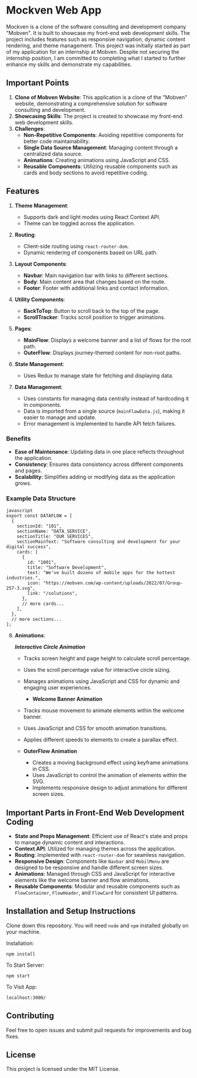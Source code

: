 # Mockven Web App

Mockven is a clone of the software consulting and development company "Mobven". It is built to showcase my front-end web development skills. The project includes features such as responsive navigation, dynamic content rendering, and theme management. This project was initially started as part of my application for an internship at Mobven. Despite not securing the internship position, I am committed to completing what I started to further enhance my skills and demonstrate my capabilities.

## Important Points

1. **Clone of Mobven Website**: This application is a clone of the "Mobven" website, demonstrating a comprehensive solution for software consulting and development.
2. **Showcasing Skills**: The project is created to showcase my front-end web development skills.
3. **Challenges**:
   - **Non-Repetitive Components**: Avoiding repetitive components for better code maintainability.
   - **Single Data Source Management**: Managing content through a centralized data source.
   - **Animations**: Creating animations using JavaScript and CSS.
   - **Reusable Components**: Utilizing reusable components such as cards and body sections to avoid repetitive coding.

## Features

1. **Theme Management**:
   - Supports dark and light modes using React Context API.
   - Theme can be toggled across the application.

2. **Routing**:
   - Client-side routing using `react-router-dom`.
   - Dynamic rendering of components based on URL path.

3. **Layout Components**:
   - **Navbar**: Main navigation bar with links to different sections.
   - **Body**: Main content area that changes based on the route.
   - **Footer**: Footer with additional links and contact information.

4. **Utility Components**:
   - **BackToTop**: Button to scroll back to the top of the page.
   - **ScrollTracker**: Tracks scroll position to trigger animations.

5. **Pages**:
   - **MainFlow**: Displays a welcome banner and a list of flows for the root path.
   - **OuterFlow**: Displays journey-themed content for non-root paths.

6. **State Management**:
   - Uses Redux to manage state for fetching and displaying data.

7. **Data Management**:
   - Uses constants for managing data centrally instead of hardcoding it in components.
   - Data is imported from a single source (`mainFlowData.js`), making it easier to manage and update.
   - Error management is implemented to handle API fetch failures.

### Benefits

- **Ease of Maintenance**: Updating data in one place reflects throughout the application.
- **Consistency**: Ensures data consistency across different components and pages.
- **Scalability**: Simplifies adding or modifying data as the application grows.

### Example Data Structure
```
javascript
export const DATAFLOW = [
  {
    sectionId: "101",
    sectionName: "DATA_SERVICE",
    sectionTitle: "OUR SERVICES",
    sectionMainText: "Software consulting and development for your digital success",
    cards: [
      {
        id: "1001",
        title: "Software Development",
        text: "We've built dozens of mobile apps for the hottest industries.",
        icon: "https://mobven.com/wp-content/uploads/2022/07/Group-257-3.svg",
        link: "/solutions",
      },
      // more cards...
    ],
  },
  // more sections...
];
```

8. **Animations**:

    ***Interactive Circle Animation***
    - Tracks screen height and page height to calculate scroll percentage.
    - Uses the scroll percentage value for interactive circle sizing.
    - Manages animations using JavaScript and CSS for dynamic and engaging user experiences.

       - **Welcome Banner Animation**
     - Tracks mouse movement to animate elements within the welcome banner.
     - Uses JavaScript and CSS for smooth animation transitions.
     - Applies different speeds to elements to create a parallax effect.

   - **OuterFlow Animation**
     - Creates a moving background effect using keyframe animations in CSS.
     - Uses JavaScript to control the animation of elements within the SVG.
     - Implements responsive design to adjust animations for different screen sizes.

## Important Parts in Front-End Web Development Coding

- **State and Props Management**: Efficient use of React's state and props to manage dynamic content and interactions.
- **Context API**: Utilized for managing themes across the application.
- **Routing**: Implemented with `react-router-dom` for seamless navigation.
- **Responsive Design**: Components like `Navbar` and `MobilMenu` are designed to be responsive and handle different screen sizes.
- **Animations**: Managed through CSS and JavaScript for interactive elements like the welcome banner and flow animations.
- **Reusable Components**: Modular and reusable components such as `FlowContainer`, `FlowHeader`, and `FlowCard` for consistent UI patterns.

## Installation and Setup Instructions

Clone down this repository. You will need `node` and `npm` installed globally on your machine.  

Installation:

`npm install`  

To Start Server:

`npm start`  

To Visit App:

`localhost:3000/`  

## Contributing 

Feel free to open issues and submit pull requests for improvements and bug fixes.

## License

This project is licensed under the MIT License.